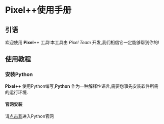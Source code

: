 # Pixel++使用手册
## 引语
欢迎使用 **Pixel++** 工具!本工具由 *Pixel Team* 开发,我们相信它一定能够帮到你的!
## 使用教程
### 安装Python
**Pixel++** 使用Python编写,**Python** 作为一种解释性语言,需要您事先安装软件所需的运行环境.
#### 官网安装
请[点击我](https://www.python.org/)进入Python官网
